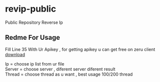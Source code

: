 # revip-public
Public Repository Reverse Ip

## Redme For Usage
Fill Line 35 With Ur Apikey , for getting apikey u can get free on zeru client [download](https://t.me/zeru_tools/117)

Ip = choose ip list from ur file \
Server = choose server , diferent server diferent result \
Thread = choose thread as u want , best usage 100/200 thread
